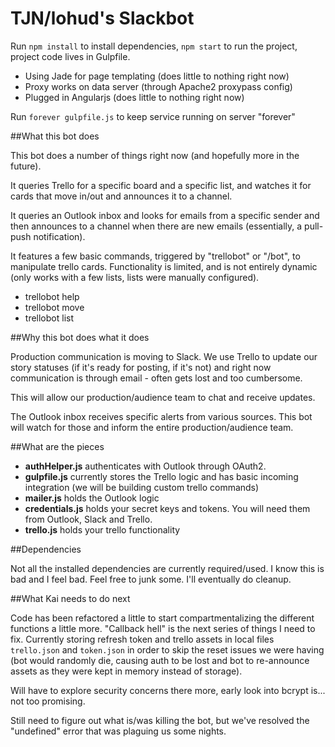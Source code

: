 # TJN/lohud's Slackbot

Run ``npm install`` to install dependencies, ``npm start`` to run the project, project code lives in Gulpfile.

 - Using Jade for page templating (does little to nothing right now)
 - Proxy works on data server (through Apache2 proxypass config)
 - Plugged in Angularjs (does little to nothing right now)

Run ``forever gulpfile.js`` to keep service running on server "forever"

##What this bot does

This bot does a number of things right now (and hopefully more in the future).

It queries Trello for a specific board and a specific list, and watches it for cards that move in/out and announces it to a channel.

It queries an Outlook inbox and looks for emails from a specific sender and then announces to a channel when there are new emails (essentially, a pull-push notification).

It features a few basic commands, triggered by "trellobot" or "/bot", to manipulate trello cards. Functionality is limited, and is not entirely dynamic (only works with a few lists, lists were manually configured). 

- trellobot help
- trellobot move
- trellobot list

##Why this bot does what it does

Production communication is moving to Slack. We use Trello to update our story statuses (if it's ready for posting, if it's not) and right now communication is through email - often gets lost and too cumbersome.

This will allow our production/audience team to chat and receive updates.

The Outlook inbox receives specific alerts from various sources. This bot will watch for those and inform the entire production/audience team.

##What are the pieces

- **authHelper.js** authenticates with Outlook through OAuth2.
- **gulpfile.js** currently stores the Trello logic and has basic incoming integration (we will be building custom trello commands)
- **mailer.js** holds the Outlook logic
- **credentials.js** holds your secret keys and tokens. You will need them from Outlook, Slack and Trello.
- **trello.js** holds your trello functionality

##Dependencies

Not all the installed dependencies are currently required/used. I know this is bad and I feel bad. Feel free to junk some. I'll eventually do cleanup. 

##What Kai needs to do next

Code has been refactored a little to start compartmentalizing the different functions a little more. "Callback hell" is the next series of things I need to fix. Currently storing refresh token and trello assets in local files ``trello.json`` and ``token.json`` in order to skip the reset issues we were having (bot would randomly die, causing auth to be lost and bot to re-announce assets as they were kept in memory instead of storage).

Will have to explore security concerns there more, early look into bcrypt is... not too promising.

Still need to figure out what is/was killing the bot, but we've resolved the "undefined" error that was plaguing us some nights. 